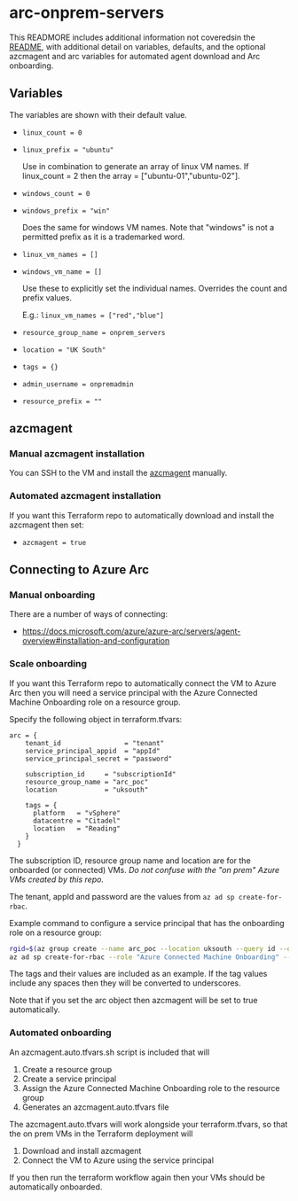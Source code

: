 # arc-onprem-servers

This READMORE includes additional information not coveredsin the [README](./README.md), with additional detail on variables, defaults, and the optional azcmagent and arc variables for automated agent download and Arc onboarding.

## Variables

The variables are shown with their default value.

* `linux_count = 0`
* `linux_prefix = "ubuntu"`

    Use in combination to generate an array of linux VM names. If linux_count = 2 then the array = ["ubuntu-01","ubuntu-02"].

* `windows_count = 0`
* `windows_prefix = "win"`

    Does the same for windows VM names. Note that "windows" is not a permitted prefix as it is a trademarked word.

* `linux_vm_names = []`
* `windows_vm_name = []`

    Use these to explicitly set the individual names. Overrides the count and prefix values.

    E.g.: `linux_vm_names = ["red","blue"]`

* `resource_group_name = onprem_servers`
* `location = "UK South"`
* `tags = {}`
* `admin_username = onpremadmin`
* `resource_prefix = ""`

## azcmagent

### Manual azcmagent installation

You can SSH to the VM and install the [azcmagent](https://docs.microsoft.com/azure/azure-arc/servers/agent-overview#linux-agent-installation-details) manually.

### Automated azcmagent installation

If you want this Terraform repo to automatically download and install the azcmagent then set:

* `azcmagent = true`

## Connecting to Azure Arc

### Manual onboarding

There are a number of ways of connecting:

* <https://docs.microsoft.com/azure/azure-arc/servers/agent-overview#installation-and-configuration>

### Scale onboarding

If you want this Terraform repo to automatically connect the VM to Azure Arc then you will need a service principal with the Azure Connected Machine Onboarding role on a resource group.

Specify the following object in terraform.tfvars:

```hcl
arc = {
    tenant_id                = "tenant"
    service_principal_appid  = "appId"
    service_principal_secret = "password"

    subscription_id     = "subscriptionId"
    resource_group_name = "arc_poc"
    location            = "uksouth"

    tags = {
      platform   = "vSphere"
      datacentre = "Citadel"
      location   = "Reading"
    }
  }
```

The subscription ID, resource group name and location are for the onboarded (or connected) VMs. _Do not confuse with the "on prem" Azure VMs created by this repo._

The tenant, appId and password are the values from `az ad sp create-for-rbac`.

Example command to configure a service principal that has the onboarding role on a resource group:

```bash
rgid=$(az group create --name arc_poc --location uksouth --query id --output tsv)
az ad sp create-for-rbac --role "Azure Connected Machine Onboarding" --scopes $rgid --output jsonc
```

The tags and their values are included as an example. If the tag values include any spaces then they will be converted to underscores.

Note that if you set the arc object then azcmagent will be set to true automatically.

### Automated onboarding

An azcmagent.auto.tfvars.sh script is included that will

1. Create a resource group
1. Create a service principal
1. Assign the Azure Connected Machine Onboarding role to the resource group
1. Generates an azcmagent.auto.tfvars file

The azcmagent.auto.tfvars will work alongside your terraform.tfvars, so that the on prem VMs in the Terraform deployment will

1. Download and install azcmagent
1. Connect the VM to Azure using the service principal

If you then run the terraform workflow again then your VMs should be automatically onboarded.
